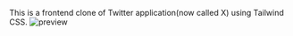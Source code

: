 This is a frontend clone of Twitter application(now called X) using Tailwind CSS. 
![preview](https://github.com/subhojit26/Tailwind_Twitter/assets/98642337/8ea57421-57c6-484f-9fbe-73ec91753c20)
